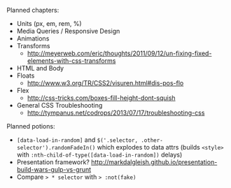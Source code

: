 Planned chapters:

- Units (px, em, rem, %)
- Media Queries / Responsive Design
- Animations
- Transforms
    - http://meyerweb.com/eric/thoughts/2011/09/12/un-fixing-fixed-elements-with-css-transforms
- HTML and Body
- Floats
    - http://www.w3.org/TR/CSS2/visuren.html#dis-pos-flo
- Flex
    - http://css-tricks.com/boxes-fill-height-dont-squish
- General CSS Troubleshooting
    - http://tympanus.net/codrops/2013/07/17/troubleshooting-css

Planned potions:

- `[data-load-in-random]` and `$('.selector, .other-selector').randomFadeIn()` which explodes to data attrs (builds `<style>` with `:nth-child-of-type([data-load-in-random])` delays)
- Presentation framework? http://markdalgleish.github.io/presentation-build-wars-gulp-vs-grunt
- Compare `> * selector` with `> :not(fake)`